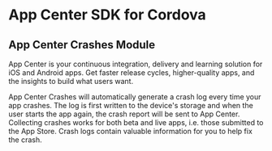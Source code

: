 # App Center SDK for Cordova
## App Center Crashes Module

App Center is your continuous integration, delivery and learning solution for iOS and Android apps. Get faster release cycles, higher-quality apps, and the insights to build what users want.

App Center Crashes will automatically generate a crash log every time your app crashes. The log is first written to the device's storage and when the user starts the app again, the crash report will be sent to App Center. Collecting crashes works for both beta and live apps, i.e. those submitted to the App Store. Crash logs contain valuable information for you to help fix the crash.
